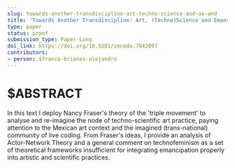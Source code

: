 ```yaml
---
slug: towards-another-transdiscipline-art-techno-science-and-as-and
title: 'Towards Another Transdiscipline: Art, (Techno)Science and Emancipation as Promise and Provocation for Live Coding'
type: paper
status: proof
submission_type: Paper-Long
doi_link: https://doi.org/10.5281/zenodo.7842097 
contributors:
- person: $franco-briones-alejandro
---
```


# $ABSTRACT

In this text I deploy Nancy Fraser's theory of the 'triple movement' to
analyse and re-imagine the node of techno-scientific art practice,
paying attention to the Mexican art context and the imagined
(trans-national) community of live coding. From Fraser's ideas, I
provide an analysis of Actor-Network Theory and a general comment on
technofeminism as a set of theoretical frameworks insufficient for
integrating emancipation properly into artistic and scientific
practices.
